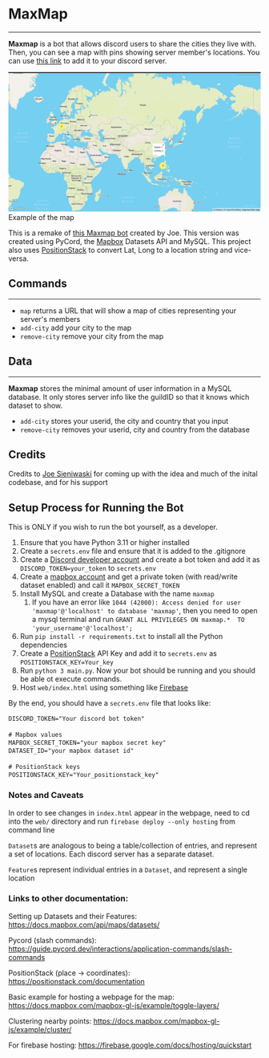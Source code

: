 # MaxMap

---
**Maxmap** is a bot that allows discord users to share the cities they live with. Then, you can see a map with pins showing
server member's locations. You can use [this link](https://discord.com/api/oauth2/authorize?client_id=1120211992947478588&permissions=397284730944&scope=bot) to add it to your discord server. 

![img.png](assets/img.png)
Example of the map

This is a remake of [this Maxmap bot](https://github.com/jozefws/MaxMap) created by Joe.
This version was created using PyCord, the [Mapbox](https://www.mapbox.com) Datasets API and MySQL. 
This project also uses [PositionStack](https://positionstack.com/documentation) to convert Lat, Long to a location string and vice-versa.


## Commands

---

- `map` returns a URL that will show a map of cities representing your server's members
- `add-city` add your city to the map
- `remove-city` remove your city from the map

## Data

---
**Maxmap** stores the minimal amount of user information in a MySQL database. It only stores server info like the guildID 
so that it knows which dataset to show.

- `add-city` stores your userid, the city and country that you input
- `remove-city` removes your userid, city and country from the database

## Credits
Credits to [Joe Sieniwaski](https://github.com/jozefws) for coming up with the idea and much of the inital codebase, and for his support 

## Setup Process for Running the Bot

This is ONLY if you wish to run the bot yourself, as a developer.

1. Ensure that you have Python 3.11 or higher installed
2. Create a `secrets.env` file and ensure that it is added to the .gitignore
3. Create a [Discord developer account](https://discord.com/developers/applications) and create a bot token and add it as `DISCORD_TOKEN=your_token` to `secrets.env`
4. Create a [mapbox account](https://account.mapbox.com/) and get a private token (with read/write dataset enabled) and call it `MAPBOX_SECRET_TOKEN`
5. Install MySQL and create a Database with the name `maxmap`
   1. If you have an error like `1044 (42000): Access denied for user 'maxmap'@'localhost' to database 'maxmap'`, then you need to open a mysql terminal and run `GRANT ALL PRIVILEGES ON maxmap.*  TO 'your_username'@'localhost';`
6. Run `pip install -r requirements.txt` to install all the Python dependencies
7. Create a [PositionStack](https://positionstack.com/documentation) API Key and add it to `secrets.env` as `POSITIONSTACK_KEY=Your_key`
8. Run `python 3 main.py`. Now your bot should be running and you should be able ot execute commands.
9. Host `web/index.html` using something like [Firebase](https://firebaseopensource.com/projects/firebaseextended/emberfire/docs/guide/deploying-to-firebase-hosting/)

By the end, you should have a `secrets.env` file that looks like:
```
DISCORD_TOKEN="Your discord bot token"

# Mapbox values
MAPBOX_SECRET_TOKEN="your mapbox secret key"
DATASET_ID="your mapbox dataset id"

# PositionStack keys
POSITIONSTACK_KEY="Your_positionstack_key"
```


### Notes and Caveats

In order to see changes in `index.html` appear in the webpage, need to cd into the `web/` directory and run 
`firebase deploy --only hosting` from command line

`Dataset`s are analogous to being a table/collection of entries, and represent a set of locations. Each discord server has a separate dataset.

`Feature`s represent individual entries in a `Dataset`, and represent a single location

### Links to other documentation:
Setting up Datasets and their Features: https://docs.mapbox.com/api/maps/datasets/

Pycord (slash commands): https://guide.pycord.dev/interactions/application-commands/slash-commands

PositionStack (place -> coordinates): https://positionstack.com/documentation

Basic example for hosting a webpage for the map: https://docs.mapbox.com/mapbox-gl-js/example/toggle-layers/

Clustering nearby points: https://docs.mapbox.com/mapbox-gl-js/example/cluster/

For firebase hosting: https://firebase.google.com/docs/hosting/quickstart

